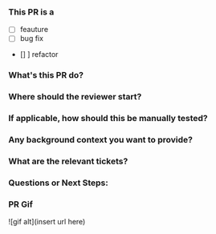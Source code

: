 ### This PR is a
- [ ] feauture
- [ ] bug fix
- [] ] refactor
### What's this PR do?
### Where should the reviewer start?
### If applicable, how should this be manually tested?
### Any background context you want to provide?
### What are the relevant tickets?
### Questions or Next Steps:
### PR Gif
![gif alt](insert url here)
